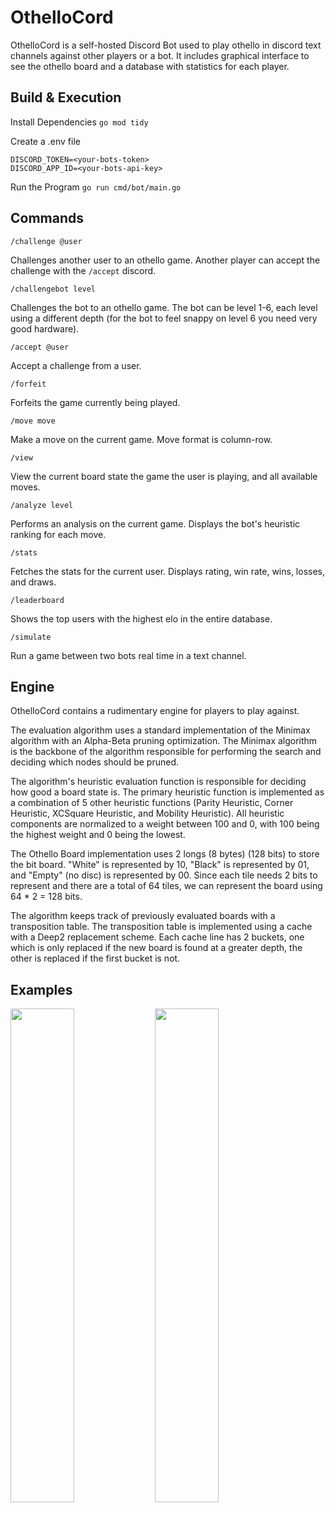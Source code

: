 # OthelloCord

OthelloCord is a self-hosted Discord Bot used to play othello in discord text channels against other players or a bot. It includes graphical interface to see the othello board and a database with statistics for each player.

## Build & Execution

Install Dependencies
`go mod tidy`

Create a .env file
```
DISCORD_TOKEN=<your-bots-token>
DISCORD_APP_ID=<your-bots-api-key>
```

Run the Program
`go run cmd/bot/main.go`

## Commands

`/challenge @user`

Challenges another user to an othello game. Another player can accept the challenge with the `/accept` discord.

`/challengebot level`

Challenges the bot to an othello game. The bot can be level 1-6, each level using a different depth 
(for the bot to feel snappy on level 6 you need very good hardware).

`/accept @user`

Accept a challenge from a user.

`/forfeit`

Forfeits the game currently being played.

`/move move`

Make a move on the current game. Move format is column-row.

`/view`

View the current board state the game the user is playing, and all available moves.

`/analyze level`

Performs an analysis on the current game. Displays the bot's heuristic ranking for each move.

`/stats`

Fetches the stats for the current user. Displays rating, win rate, wins, losses, and draws.

`/leaderboard`

Shows the top users with the highest elo in the entire database.

`/simulate`

Run a game between two bots real time in a text channel.

## Engine

OthelloCord contains a rudimentary engine for players to play against.

The evaluation algorithm uses a standard implementation of the Minimax algorithm with an Alpha-Beta pruning optimization. The Minimax algorithm is the backbone of the algorithm responsible for performing the search and deciding which nodes should be pruned.

The algorithm's heuristic evaluation function is responsible for deciding how good a board state is.
The primary heuristic function is implemented as a combination of 5 other heuristic functions (Parity Heuristic, Corner Heuristic, XCSquare Heuristic, and Mobility Heuristic).
All heuristic components are normalized to a weight between 100 and 0, with 100 being the highest weight and 0 being the lowest.

The Othello Board implementation uses 2 longs (8 bytes) (128 bits) to store the bit board. "White" is represented by 10, "Black" is represented by 01, and "Empty" (no disc) is represented by 00. Since each tile needs 2 bits to represent and there are a total of 64 tiles, we can represent the board using 64 * 2 = 128 bits.

The algorithm keeps track of previously evaluated boards with a transposition table. The transposition table is implemented using a cache with a Deep2 replacement scheme.
Each cache line has 2 buckets, one which is only replaced if the new board is found at a greater depth, the other is replaced if the first bucket is not.

## Examples

<img src="https://github.com/JosephPrichard/OthelloCord/assets/58538077/0096a164-cfb9-44a1-be89-30896e93f0ff" width="45%" height="45%">
<img src="https://github.com/JosephPrichard/OthelloCord/assets/58538077/c53ecbc3-800b-4767-8553-498f9c529874" width="45%" height="45%">

